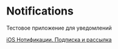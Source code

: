# Notifications

Тестовое приложение для уведомлений

[iOS Нотификации. Подписка и рассылка]([https://4gophers.ru/articles/notifications/#.XrAknBMzbOQ](https://kovardin.ru/articles/mobile/ios/notifications/))
